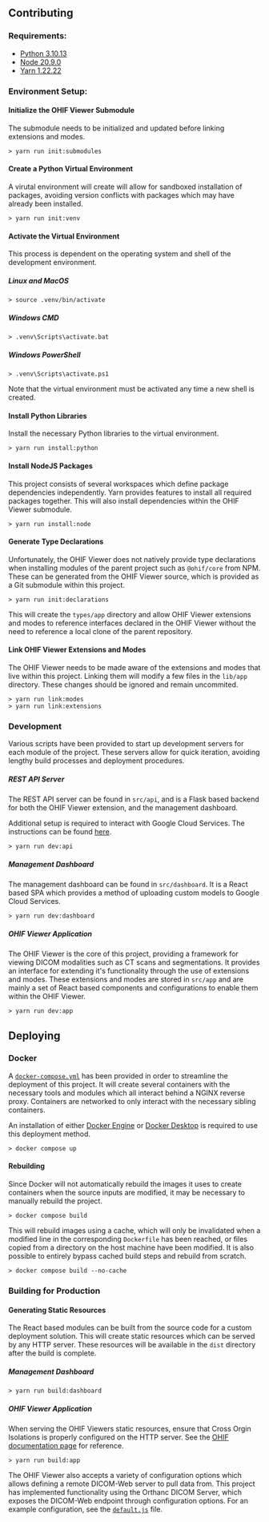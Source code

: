## Contributing

### Requirements:

- [Python 3.10.13](https://www.python.org/downloads/)
- [Node 20.9.0](https://nodejs.org/en/download/)
- [Yarn 1.22.22](https://classic.yarnpkg.com/en/docs/install/)

### Environment Setup:

#### Initialize the OHIF Viewer Submodule

The submodule needs to be initialized and updated before linking extensions and modes.

```
> yarn run init:submodules
```

#### Create a Python Virtual Environment

A virutal environment will create will allow for sandboxed installation of packages, avoiding
version conflicts with packages which may have already been installed.

```
> yarn run init:venv
```

#### Activate the Virtual Environment

This process is dependent on the operating system and shell of the development environment.

##### Linux and MacOS

```
> source .venv/bin/activate
```

##### Windows CMD

```
> .venv\Scripts\activate.bat
```

##### Windows PowerShell

```
> .venv\Scripts\activate.ps1
```

Note that the virtual environment must be activated any time a new shell is created.

#### Install Python Libraries

Install the necessary Python libraries to the virtual environment.

```
> yarn run install:python
```

#### Install NodeJS Packages

This project consists of several workspaces which define package dependencies independently. Yarn
provides features to install all required packages together. This will also install dependencies
within the OHIF Viewer submodule.

```
> yarn run install:node
```

#### Generate Type Declarations

Unfortunately, the OHIF Viewer does not natively provide type declarations when installing modules
of the parent project such as `@ohif/core` from NPM. These can be generated from the OHIF Viewer
source, which is provided as a Git submodule within this project.

```
> yarn run init:declarations
```

This will create the `types/app` directory and allow OHIF Viewer extensions and modes to reference
interfaces declared in the OHIF Viewer without the need to reference a local clone of the parent
repository.

#### Link OHIF Viewer Extensions and Modes

The OHIF Viewer needs to be made aware of the extensions and modes that live within this project.
Linking them will modify a few files in the `lib/app` directory. These changes should be ignored and
remain uncommited.

```
> yarn run link:modes
> yarn run link:extensions
```

### Development

Various scripts have been provided to start up development servers for each module of the project.
These servers allow for quick iteration, avoiding lengthy build processes and deployment procedures.

##### REST API Server

The REST API server can be found in `src/api`, and is a Flask based backend for both the OHIF Viewer
extension, and the management dashboard.

Additional setup is required to interact with Google Cloud Services. The instructions can be found [here](/src/api/README.md).

```
> yarn run dev:api
```

##### Management Dashboard

The management dashboard can be found in `src/dashboard`. It is a React based SPA which provides a
method of uploading custom models to Google Cloud Services.

```
> yarn run dev:dashboard
```

##### OHIF Viewer Application

The OHIF Viewer is the core of this project, providing a framework for viewing DICOM modalities such
as CT scans and segmentations. It provides an interface for extending it's functionality through the
use of extensions and modes. These extensions and modes are stored in `src/app` and are mainly a set
of React based components and configurations to enable them within the OHIF Viewer.

```
> yarn run dev:app
```

## Deploying

### Docker

A [`docker-compose.yml`](docker-compose.yml) has been provided in order to streamline the deployment
of this project. It will create several containers with the necessary tools and modules which all
interact behind a NGINX reverse proxy. Containers are networked to only interact with the necessary
sibling containers.

An installation of either [Docker Engine]("https://docs.docker.com/engine/install/") or
[Docker Desktop]("https://www.docker.com/products/docker-desktop/") is required to use this
deployment method.

```
> docker compose up
```

#### Rebuilding

Since Docker will not automatically rebuild the images it uses to create containers when the source
inputs are modified, it may be necessary to manually rebuild the project.

```
> docker compose build
```

This will rebuild images using a cache, which will only be invalidated when a modified line in the
corresponding `Dockerfile` has been reached, or files copied from a directory on the host machine
have been modified. It is also possible to entirely bypass cached build steps and rebuild from
scratch.

```
> docker compose build --no-cache
```

### Building for Production

#### Generating Static Resources

The React based modules can be built from the source code for a custom deployment solution. This
will create static resources which can be served by any HTTP server. These resources will be
available in the `dist` directory after the build is complete.

##### Management Dashboard

```
> yarn run build:dashboard
```

##### OHIF Viewer Application

When serving the OHIF Viewers static resources, ensure that Cross Orgin Isolations is properly
configured on the HTTP server. See the
[OHIF documentation page]("https://docs.ohif.org/deployment/cors/") for reference.

```
> yarn run build:app
```

The OHIF Viewer also accepts a variety of configuration options which allows defining a remote
DICOM-Web server to pull data from. This project has implemented functionality using the Orthanc
DICOM Server, which exposes the DICOM-Web endpoint through configuration options. For an example
configuration, see the [`default.js`](.docker/app/default.js) file.
